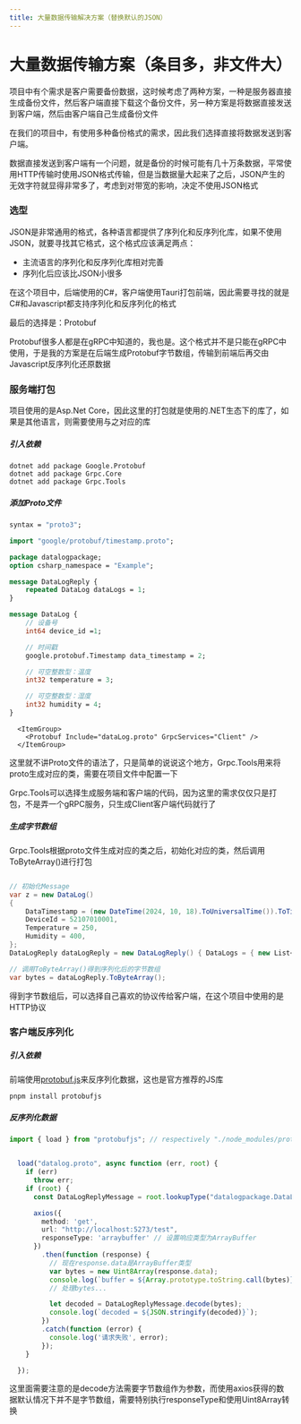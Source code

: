 ```yaml
---
title: 大量数据传输解决方案（替换默认的JSON）
---
```


# 大量数据传输方案（条目多，非文件大）

项目中有个需求是客户需要备份数据，这时候考虑了两种方案，一种是服务器直接生成备份文件，然后客户端直接下载这个备份文件，另一种方案是将数据直接发送到客户端，然后由客户端自己生成备份文件

在我们的项目中，有使用多种备份格式的需求，因此我们选择直接将数据发送到客户端。

数据直接发送到客户端有一个问题，就是备份的时候可能有几十万条数据，平常使用HTTP传输时使用JSON格式传输，但是当数据量大起来了之后，JSON产生的无效字符就显得非常多了，考虑到对带宽的影响，决定不使用JSON格式

### 选型

JSON是非常通用的格式，各种语言都提供了序列化和反序列化库，如果不使用JSON，就要寻找其它格式，这个格式应该满足两点：

- 主流语言的序列化和反序列化库相对完善
- 序列化后应该比JSON小很多

在这个项目中，后端使用的C#，客户端使用Tauri打包前端，因此需要寻找的就是C#和Javascript都支持序列化和反序列化的格式

最后的选择是：Protobuf

Protobuf很多人都是在gRPC中知道的，我也是。这个格式并不是只能在gRPC中使用，于是我的方案是在后端生成Protobuf字节数组，传输到前端后再交由Javascript反序列化还原数据

### 服务端打包

项目使用的是Asp.Net Core，因此这里的打包就是使用的.NET生态下的库了，如果是其他语言，则需要使用与之对应的库

##### 引入依赖

```shell
dotnet add package Google.Protobuf
dotnet add package Grpc.Core
dotnet add package Grpc.Tools
```

##### 添加Proto文件

```proto
syntax = "proto3";

import "google/protobuf/timestamp.proto";

package datalogpackage;
option csharp_namespace = "Example";

message DataLogReply {
	repeated DataLog dataLogs = 1;
}

message DataLog {
	// 设备号
	int64 device_id =1;

	// 时间戳
	google.protobuf.Timestamp data_timestamp = 2;

	// 可空整数型：温度
	int32 temperature = 3;

	// 可空整数型：湿度
	int32 humidity = 4;
}

```

```csproj
  <ItemGroup>
    <Protobuf Include="dataLog.proto" GrpcServices="Client" />
  </ItemGroup>
```

这里就不讲Proto文件的语法了，只是简单的说说这个地方，Grpc.Tools用来将proto生成对应的类，需要在项目文件中配置一下

Grpc.Tools可以选择生成服务端和客户端的代码，因为这里的需求仅仅只是打包，不是弄一个gRPC服务，只生成Client客户端代码就行了

##### 生成字节数组

Grpc.Tools根据proto文件生成对应的类之后，初始化对应的类，然后调用ToByteArray()进行打包

```csharp

// 初始化Message
var z = new DataLog()
{
    DataTimestamp = (new DateTime(2024, 10, 18).ToUniversalTime()).ToTimestamp(),
    DeviceId = 52107010001,
    Temperature = 250,
    Humidity = 400,
};
DataLogReply dataLogReply = new DataLogReply() { DataLogs = { new List<DataLog>() { z} } };

// 调用ToByteArray()得到序列化后的字节数组
var bytes = dataLogReply.ToByteArray();
```
得到字节数组后，可以选择自己喜欢的协议传给客户端，在这个项目中使用的是HTTP协议

### 客户端反序列化

##### 引入依赖

前端使用[protobuf.js](https://github.com/protobufjs/protobuf.js)来反序列化数据，这也是官方推荐的JS库

```shell
pnpm install protobufjs
```

##### 反序列化数据

```typescript
import { load } from "protobufjs"; // respectively "./node_modules/protobufjs"


  load("datalog.proto", async function (err, root) {
    if (err)
      throw err;
    if (root) {
      const DataLogReplyMessage = root.lookupType("datalogpackage.DataLogReply");

      axios({
        method: 'get',
        url: "http://localhost:5273/test",
        responseType: 'arraybuffer' // 设置响应类型为ArrayBuffer
      })
        .then(function (response) {
          // 现在response.data是ArrayBuffer类型
          var bytes = new Uint8Array(response.data);
          console.log(`buffer = ${Array.prototype.toString.call(bytes)}`);
          // 处理bytes...

          let decoded = DataLogReplyMessage.decode(bytes);
          console.log(`decoded = ${JSON.stringify(decoded)}`);
        })
        .catch(function (error) {
          console.log('请求失败', error);
        });
    }

  });

```

这里面需要注意的是decode方法需要字节数组作为参数，而使用axios获得的数据默认情况下并不是字节数组，需要特别执行responseType和使用Uint8Array转换